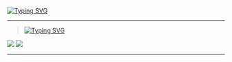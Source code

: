 [![Typing SVG](https://readme-typing-svg.herokuapp.com?font=Rajdhani&size=26&duration=3999&pause=900&color=FF0073&background=FF007321&vCenter=true&width=450&height=60&lines=Another+github+with+code+%3AP)](https://github.com/NeonillaFive)

---

> [![Typing SVG](https://readme-typing-svg.herokuapp.com?font=Rajdhani&size=26&duration=3999&pause=900&color=747474&multiline=true&width=450&height=60&lines=Hard+skills)]()

<div>
  <img src="https://img.shields.io/static/v1?logoWidth=25&style=for-the-badge&logo=rust&label=rust&message=dev+lang&color=ff0073"/>
  <a href="https://en.wikipedia.org/wiki/Linux">
      <img src="https://img.shields.io/static/v1?logoWidth=25&style=for-the-badge&logo=linux&label=linux&message=Administration&color=ff0073" />
  </a>
</div>

---
